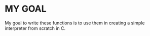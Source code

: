 # MY GOAL
My goal to write these functions is to use them in creating a simple interpreter from scratch in C.
